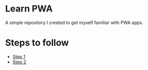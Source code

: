 
# Learn PWA

A simple repository I created to get myself familiar with PWA apps.


# Steps to follow

 - [Step 1](./step-1)
 - [Step 2](./step-2)

